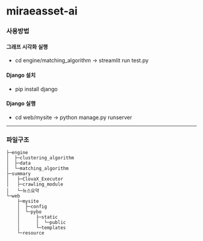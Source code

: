 # miraeasset-ai

### 사용방법

#### 그래프 시각화 실행

- cd engine/matching_algorithm -> streamlit run test.py

#### Django 설치

- pip install django

#### Django 실행

- cd web/mysite -> python manage.py runserver

---

### 파일구조

<!-- prettier-ignore-start -->
```
├─engine
│  ├─clustering_algorithm
│  ├─data
│  └─matching_algorithm
├─summary
│   ├─ClovaX_Executor
│   ├─crawling_module
│   └─뉴스요약
└─web
    ├─mysite
    │  ├─config
    │  └─pybo
    │      ├─static
    │      │  └─public
    │      └─templates
    └─resource
```
<!-- prettier-ignore-end -->
